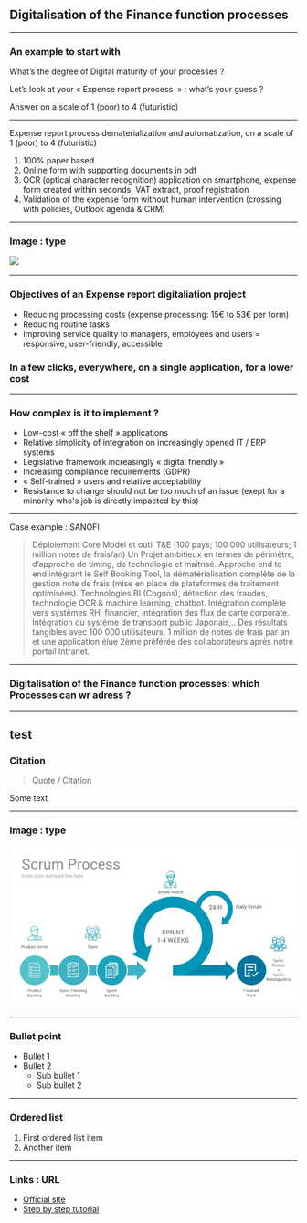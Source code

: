 ## Digitalisation of the Finance function processes

----

### An example to start with
What’s  the degree of Digital maturity of your processes ?

Let’s look at your « Expense report process  » : what’s your guess ?

Answer on a scale of 1 (poor) to 4 (futuristic)

----

Expense report process dematerialization and automatization, on a scale of 1 (poor) to 4 (futuristic)

1. 100% paper based
2. Online form with supporting documents in pdf
3. OCR (optical character recognition) application on smartphone, expense form created within seconds, VAT extract, proof registration
4. Validation of the expense form without human intervention (crossing with policies, Outlook agenda & CRM)

----

### Image : type

<img src="images/Jenji.jpg" style="background:none; border:none; box-shadow:none;"/>

----

### Objectives of an Expense report digitaliation project

- Reducing processing costs (expense processing: 15€ to 53€ per form) 
- Reducing routine tasks 
- Improving service quality to managers, employees and users = responsive, user-friendly, accessible 

### In a few clicks, everywhere, on a single application, for a lower cost

----

### How complex is it to implement ? 

- Low-cost « off the shelf »  applications 
- Relative simplicity of integration on increasingly opened IT / ERP systems 
- Legislative framework increasingly « digital friendly » 
- Increasing compliance requirements (GDPR)
- « Self-trained » users and relative acceptability
- Resistance to change should not be too much of an issue (exept for a minority who's job is directly impacted by this)

----

Case example :
SANOFI
> Déploiement Core Model et outil T&E (100 pays; 100 000 utilisateurs; 1 million notes de frais/an)
Un Projet ambitieux en termes de périmètre, d’approche de timing, de technologie et maîtrisé. Approche end to end intégrant le Self Booking Tool, la dématérialisation complète de la gestion note de frais (mise en place de plateformes de traitement optimisées). Technologies BI (Cognos), détection des fraudes, technologie OCR & machine learning, chatbot. Intégration complète vers systèmes RH, financier, intégration des flux de carte corporate. Intégration du système de transport public Japonais,.. Des résultats tangibles avec 100 000 utilisateurs, 1 million de notes de frais par an et une application élue 2ème préférée des collaborateurs après notre portail Intranet.

----


### Digitalisation of the Finance function processes: which Processes can wr adress ?


----


test 
----

### Citation

> Quote / Citation

Some text

----

### Image : type

<img src="images/scrum-process.jpg" style="background:none; border:none; box-shadow:none;"/>

----

### Bullet point

* Bullet 1
* Bullet 2
  * Sub bullet 1
  * Sub bullet 2

----

### Ordered list 

1. First ordered list item
2. Another item

----

### Links : URL 

* [Official site](https://git-scm.com/book/en/v2)
* [Step by step tutorial](https://www.atlassian.com/git/tutorials/what-is-git)
